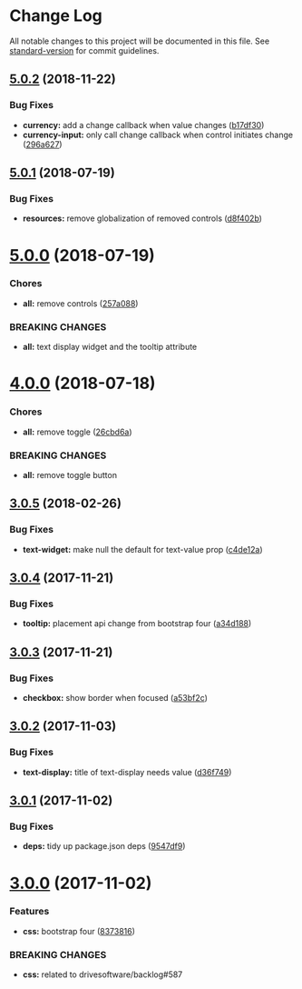 # Change Log

All notable changes to this project will be documented in this file. See [standard-version](https://github.com/conventional-changelog/standard-version) for commit guidelines.

<a name="5.0.2"></a>
## [5.0.2](https://github.com/drivesoftware/aurelia-widgets/compare/5.0.1...v5.0.2) (2018-11-22)


### Bug Fixes

* **currency:** add a change callback when value changes ([b17df30](https://github.com/drivesoftware/aurelia-widgets/commit/b17df30))
* **currency-input:** only call change callback when control initiates change ([296a627](https://github.com/drivesoftware/aurelia-widgets/commit/296a627))



<a name="5.0.1"></a>
## [5.0.1](https://github.com/drivesoftware/aurelia-widgets/compare/5.0.0...v5.0.1) (2018-07-19)


### Bug Fixes

* **resources:** remove globalization of removed controls ([d8f402b](https://github.com/drivesoftware/aurelia-widgets/commit/d8f402b))



<a name="5.0.0"></a>
# [5.0.0](https://github.com/drivesoftware/aurelia-widgets/compare/4.0.0...v5.0.0) (2018-07-19)


### Chores

* **all:** remove controls ([257a088](https://github.com/drivesoftware/aurelia-widgets/commit/257a088))


### BREAKING CHANGES

* **all:** text display widget and the tooltip attribute



<a name="4.0.0"></a>
# [4.0.0](https://github.com/drivesoftware/aurelia-widgets/compare/3.0.5...v4.0.0) (2018-07-18)


### Chores

* **all:** remove toggle ([26cbd6a](https://github.com/drivesoftware/aurelia-widgets/commit/26cbd6a))


### BREAKING CHANGES

* **all:** remove toggle button



<a name="3.0.5"></a>
## [3.0.5](https://github.com/drivesoftware/aurelia-widgets/compare/3.0.4...v3.0.5) (2018-02-26)


### Bug Fixes

* **text-widget:** make null the default for text-value prop ([c4de12a](https://github.com/drivesoftware/aurelia-widgets/commit/c4de12a))



<a name="3.0.4"></a>
## [3.0.4](https://github.com/drivesoftware/aurelia-widgets/compare/3.0.3...v3.0.4) (2017-11-21)


### Bug Fixes

* **tooltip:** placement api change from bootstrap four ([a34d188](https://github.com/drivesoftware/aurelia-widgets/commit/a34d188))



<a name="3.0.3"></a>
## [3.0.3](https://github.com/drivesoftware/aurelia-widgets/compare/3.0.2...v3.0.3) (2017-11-21)


### Bug Fixes

* **checkbox:** show border when focused ([a53bf2c](https://github.com/drivesoftware/aurelia-widgets/commit/a53bf2c))



<a name="3.0.2"></a>
## [3.0.2](https://github.com/drivesoftware/aurelia-widgets/compare/3.0.1...v3.0.2) (2017-11-03)


### Bug Fixes

* **text-display:** title of text-display needs value ([d36f749](https://github.com/drivesoftware/aurelia-widgets/commit/d36f749))



<a name="3.0.1"></a>
## [3.0.1](https://github.com/drivesoftware/aurelia-widgets/compare/3.0.0...v3.0.1) (2017-11-02)


### Bug Fixes

* **deps:** tidy up package.json deps ([9547df9](https://github.com/drivesoftware/aurelia-widgets/commit/9547df9))



<a name="3.0.0"></a>
# [3.0.0](https://github.com/drivesoftware/aurelia-widgets/compare/2.0.4...v3.0.0) (2017-11-02)


### Features

* **css:** bootstrap four ([8373816](https://github.com/drivesoftware/aurelia-widgets/commit/8373816))


### BREAKING CHANGES

* **css:** related to drivesoftware/backlog#587
